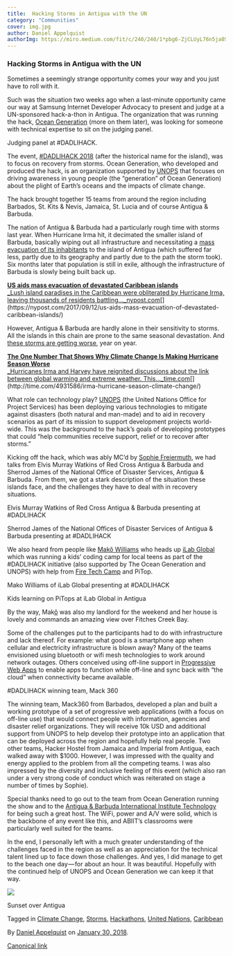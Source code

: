 ```yaml
---
title:  Hacking Storms in Antigua with the UN
category: "Communities"
cover: img.jpg
author: Daniel Appelquist
authorImg: https://miro.medium.com/fit/c/240/240/1*pbg6-ZjCLUyL76n5ja0S5Q.jpeg
---
```


### Hacking Storms in Antigua with the UN

Sometimes a seemingly strange opportunity comes your way and you just have to roll with it.

Such was the situation two weeks ago when a last-minute opportunity came our way at Samsung Internet Developer Advocacy to present and judge at a UN-sponsored hack-a-thon in Antigua. The organization that was running the hack, [Ocean Generation](http://oceangeneration.org/about/) (more on them later), was looking for someone with technical expertise to sit on the judging panel.

Judging panel at #DADLIHACK.

The event, [#DADLIHACK 2018](http://oceangeneration.org/dadlihack/) (after the historical name for the island), was to focus on recovery from storms. Ocean Generation, who developed and produced the hack, is an organization supported by [UNOPS](https://www.unops.org/) that focuses on driving awareness in young people (the “generation” of Ocean Generation) about the plight of Earth’s oceans and the impacts of climate change.

The hack brought together 15 teams from around the region including Barbados, St. Kits & Nevis, Jamaica, St. Lucia and of course Antigua & Barbuda.

The nation of Antigua & Barbuda had a particularly rough time with storms last year. When Hurricane Irma hit, it decimated the smaller island of Barbuda, basically wiping out all infrastructure and necessitating a [mass evacuation of its inhabitants](https://nypost.com/2017/09/12/us-aids-mass-evacuation-of-devastated-caribbean-islands/) to the island of Antigua (which suffered far less, partly due to its geography and partly due to the path the storm took). Six months later that population is still in exile, although the infrastructure of Barbuda is slowly being built back up.

[**US aids mass evacuation of devastated Caribbean islands**  
_Lush island paradises in the Caribbean were obliterated by Hurricane Irma, leaving thousands of residents battling…_nypost.com](https://nypost.com/2017/09/12/us-aids-mass-evacuation-of-devastated-caribbean-islands/ "https://nypost.com/2017/09/12/us-aids-mass-evacuation-of-devastated-caribbean-islands/")[](https://nypost.com/2017/09/12/us-aids-mass-evacuation-of-devastated-caribbean-islands/)

However, Antigua & Barbuda are hardly alone in their sensitivity to storms. All the islands in this chain are prone to the same seasonal devastation. And [these storms are getting worse](http://time.com/4931586/irma-hurricane-season-climate-change/), year on year.

[**The One Number That Shows Why Climate Change Is Making Hurricane Season Worse**  
_Hurricanes Irma and Harvey have reignited discussions about the link between global warming and extreme weather. This…_time.com](http://time.com/4931586/irma-hurricane-season-climate-change/ "http://time.com/4931586/irma-hurricane-season-climate-change/")[](http://time.com/4931586/irma-hurricane-season-climate-change/)

What role can technology play? [UNOPS](https://medium.com/u/2ec6acb37a17) (the United Nations Office for Project Services) has been deploying various technologies to mitigate against disasters (both natural and man-made) and to aid in recovery scenarios as part of its mission to support development projects world-wide. This was the background to the hack’s goals of developing prototypes that could “help communities receive support, relief or to recover after storms.”

Kicking off the hack, which was ably MC’d by [Sophie Freiermuth](https://twitter.com/wickedgeekie), we had talks from Elvis Murray Watkins of Red Cross Antigua & Barbuda and Sherrod James of the National Office of Disaster Services, Antigua & Barbuda. From them, we got a stark description of the situation these islands face, and the challenges they have to deal with in recovery situations.

Elvis Murray Watkins of Red Cross Antigua & Barbuda presenting at #DADLIHACK

Sherrod James of the National Offices of Disaster Services of Antigua & Barbuda presenting at #DADLIHACK

We also heard from people like [Makŏ Williams](https://twitter.com/ilabglobal) who heads up [iLab Global](https://ilabglobal.com/) which was running a kids’ coding camp for local teens as part of the #DADLIHACK initiative (also supported by The Ocean Generation and UNOPS) with help from [Fire Tech Camp](https://medium.com/u/3d6d3ad6b9fb) and PiTop.

Mako Williams of iLab Global presenting at #DADLIHACK

Kids learning on PiTops at iLab Global in Antigua

By the way, Mak[ŏ](https://twitter.com/ilabglobal) was also my landlord for the weekend and her house is lovely and commands an amazing view over Fitches Creek Bay.

Some of the challenges put to the participants had to do with infrastructure and lack thereof. For example: what good is a smartphone app when cellular and electricity infrastructure is blown away? Many of the teams envisioned using bluetooth or wifi mesh technologies to work around network outages. Others conceived using off-line support in [Progressive Web Apps](https://samsunginter.net/docs/progressive-web-apps) to enable apps to function while off-line and sync back with “the cloud” when connectivity became available.

#DADLIHACK winning team, Mack 360

The winning team, Mack360 from Barbados, developed a plan and built a working prototype of a set of progressive web applications (with a focus on off-line use) that would connect people with information, agencies and disaster relief organizations. They will receive 10k USD and additional support from UNOPS to help develop their prototype into an application that can be deployed across the region and hopefully help real people. Two other teams, Hacker Hostel from Jamaica and Imperial from Antigua, each walked away with $1000. However, I was impressed with the quality and energy applied to the problem from all the competing teams. I was also impressed by the diversity and inclusive feeling of this event (which also ran under a very strong code of conduct which was reiterated on stage a number of times by Sophie).

Special thanks need to go out to the team from Ocean Generation running the show and to the [Antigua & Barbuda International Institute Technology](https://abiit.edu.ag/) for being such a great host. The WiFi, power and A/V were solid, which is the backbone of any event like this, and ABIIT’s classrooms were particularly well suited for the teams.

In the end, I personally left with a much greater understanding of the challenges faced in the region as well as an appreciation for the technical talent lined up to face down those challenges. And yes, I did manage to get to the beach one day — for about an hour. It was beautiful. Hopefully with the continued help of UNOPS and Ocean Generation we can keep it that way.

![](https://cdn-images-1.medium.com/max/1000/1*HldHZLjtvIhMwfdW-3_yaQ.jpeg)

Sunset over Antigua

Tagged in [Climate Change](https://medium.com/tag/climate-change), [Storms](https://medium.com/tag/storms), [Hackathons](https://medium.com/tag/hackathons), [United Nations](https://medium.com/tag/united-nations), [Caribbean](https://medium.com/tag/caribbean)

By [Daniel Appelquist](https://medium.com/@torgo) on [January 30, 2018](https://medium.com/p/2f705bd9dd97).

[Canonical link](https://medium.com/@torgo/hacking-storms-in-antigua-with-the-un-2f705bd9dd97)
